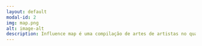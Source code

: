 ```yaml
---
layout: default
modal-id: 2
img: map.png
alt: image-alt
description: Influence map é uma compilação de artes de artistas no qual influenciam nas minhas criações. Teste <img src="insta.png"> <img src="face.png">
---
```

